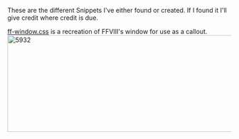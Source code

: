 These are the different Snippets I've either found or created. If I found it I'll give credit where credit is due.

[ff-window.css](https://github.com/youtharcade/Obsidian_CSS_Snippets/blob/main/snippets/ff-windows.css) is a recreation of FFVIII's window for use as a callout.
<img width="1564" height="218" alt="5932" src="https://github.com/user-attachments/assets/3450a85f-4821-4daa-bfd9-47fe129f5643" />
